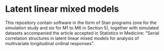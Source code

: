 # Latent linear mixed models

This repository contain software in the form of Stan programs (one for the simulation study and six for M1 to M6 in Section 5), together with simulated datasets accompanied the article accepted in Statistics in Medicine: "Serial correlation structures in latent linear mixed models for analysis of multivariate longitudinal ordinal responses".
